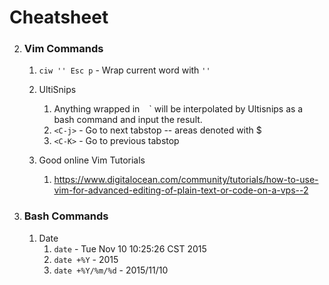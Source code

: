 # Cheatsheet


2. ### Vim Commands
	1. `ciw '' Esc p`  -  Wrap current word with `''`

	1. UltiSnips
		1. Anything wrapped in ` ` ` will be interpolated by Ultisnips as a bash command and input
		the result.
		2. `<C-j>`  - Go to next tabstop --  areas denoted with $<Number>
		3. `<C-K>`  -  Go to previous tabstop

	1. Good online Vim Tutorials
		1. https://www.digitalocean.com/community/tutorials/how-to-use-vim-for-advanced-editing-of-plain-text-or-code-on-a-vps--2

1. ### Bash Commands
	1. Date
		1. `date`  -  Tue Nov 10 10:25:26 CST 2015
		2. `date +%Y`  -  2015
		3.  `date +%Y/%m/%d`  -  2015/11/10



